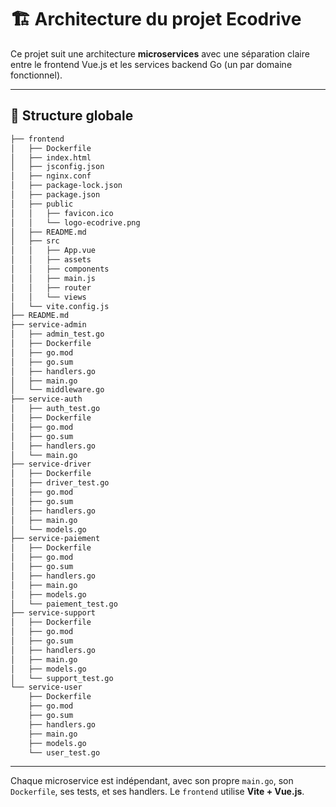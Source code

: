 # 🏗️ Architecture du projet Ecodrive

Ce projet suit une architecture **microservices** avec une séparation claire entre le frontend Vue.js et les services backend Go (un par domaine fonctionnel).

---

## 📁 Structure globale

```bash
├── frontend
│   ├── Dockerfile
│   ├── index.html
│   ├── jsconfig.json
│   ├── nginx.conf
│   ├── package-lock.json
│   ├── package.json
│   ├── public
│   │   ├── favicon.ico
│   │   └── logo-ecodrive.png
│   ├── README.md
│   ├── src
│   │   ├── App.vue
│   │   ├── assets
│   │   ├── components
│   │   ├── main.js
│   │   ├── router
│   │   └── views
│   └── vite.config.js
├── README.md
├── service-admin
│   ├── admin_test.go
│   ├── Dockerfile
│   ├── go.mod
│   ├── go.sum
│   ├── handlers.go
│   ├── main.go
│   └── middleware.go
├── service-auth
│   ├── auth_test.go
│   ├── Dockerfile
│   ├── go.mod
│   ├── go.sum
│   ├── handlers.go
│   └── main.go
├── service-driver
│   ├── Dockerfile
│   ├── driver_test.go
│   ├── go.mod
│   ├── go.sum
│   ├── handlers.go
│   ├── main.go
│   └── models.go
├── service-paiement
│   ├── Dockerfile
│   ├── go.mod
│   ├── go.sum
│   ├── handlers.go
│   ├── main.go
│   ├── models.go
│   └── paiement_test.go
├── service-support
│   ├── Dockerfile
│   ├── go.mod
│   ├── go.sum
│   ├── handlers.go
│   ├── main.go
│   ├── models.go
│   └── support_test.go
└── service-user
    ├── Dockerfile
    ├── go.mod
    ├── go.sum
    ├── handlers.go
    ├── main.go
    ├── models.go
    └── user_test.go
```

---

Chaque microservice est indépendant, avec son propre `main.go`, son `Dockerfile`, ses tests, et ses handlers. Le `frontend` utilise **Vite + Vue.js**.

